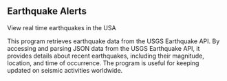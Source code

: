 ## Earthquake Alerts

View real time earthquakes in the USA


This program retrieves earthquake data from the USGS Earthquake API. By accessing and parsing JSON data from the USGS Earthquake API, it provides details about recent earthquakes, including their magnitude, location, and time of occurrence. The program is useful for keeping updated on seismic activities worldwide.

